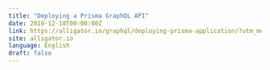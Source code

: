 ```yaml
---
title: "Deploying a Prisma GraphQL API"
date: 2019-12-18T00:00:00Z
link: https://alligator.io/graphql/deploying-prisma-application/?utm_medium=RSS&utm_source=news.12bit.vn
site: alligator.io
language: English
draft: false
---
```

